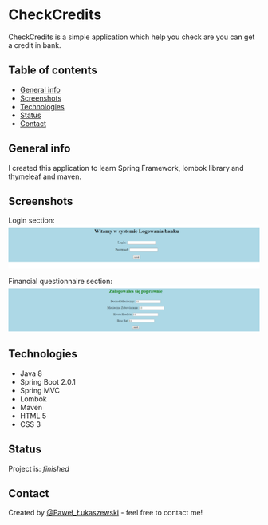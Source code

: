 # CheckCredits
CheckCredits is a simple application which help you check are you can get a credit in bank.

## Table of contents
* [General info](#general-info)
* [Screenshots](#screenshots)
* [Technologies](#technologies)
* [Status](#status)
* [Contact](#contact)

## General info
I created this application to learn Spring Framework, lombok library and thymeleaf and maven.

## Screenshots

Login section:
![Example screenshot](./screenshot.png)


Financial questionnaire section:
![Example screenshot](./screenshot2.png)

## Technologies
* Java 8
* Spring Boot 2.0.1
* Spring MVC
* Lombok
* Maven
* HTML 5 
* CSS 3

## Status
Project is: _finished_

## Contact
Created by [@Paweł_Łukaszewski](https://www.linkedin.com/in/paweł-łukaszewski) - feel free to contact me!
